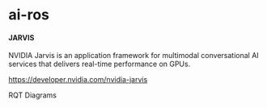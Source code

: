 # ai-ros

#### JARVIS

NVIDIA Jarvis is an application framework for multimodal conversational AI services that delivers real-time performance on GPUs.

https://developer.nvidia.com/nvidia-jarvis


RQT Diagrams

